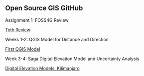 ## Open Source GIS GitHub

Assignment 1: FOSS4G Review

[Toth Review](TothReview)

Weeks 1-2: QGIS Model for Distance and Direction

[First QGIS Model](qgisModel.md)

Week 3-4: Saga Digital Elevation Model and Uncertainty Analysis

[Digital Elevation Models: Kilimanjaro](Week3DEMs.md)
